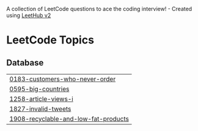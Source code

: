 A collection of LeetCode questions to ace the coding interview! - Created using [LeetHub v2](https://github.com/arunbhardwaj/LeetHub-2.0)
<!---LeetCode Topics Start-->
# LeetCode Topics
## Database
|  |
| ------- |
| [0183-customers-who-never-order](https://github.com/wafaasiddig/LeetCode/tree/master/0183-customers-who-never-order) |
| [0595-big-countries](https://github.com/wafaasiddig/LeetCode/tree/master/0595-big-countries) |
| [1258-article-views-i](https://github.com/wafaasiddig/LeetCode/tree/master/1258-article-views-i) |
| [1827-invalid-tweets](https://github.com/wafaasiddig/LeetCode/tree/master/1827-invalid-tweets) |
| [1908-recyclable-and-low-fat-products](https://github.com/wafaasiddig/LeetCode/tree/master/1908-recyclable-and-low-fat-products) |
<!---LeetCode Topics End-->